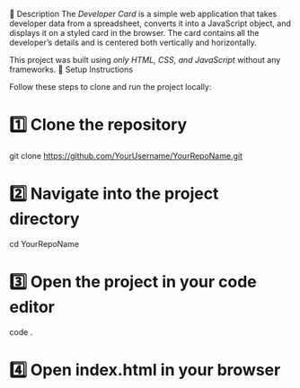 📌 Description
The *Developer Card* is a simple web application that takes developer data from a spreadsheet, converts it into a JavaScript object, and displays it on a styled card in the browser. The card contains all the developer’s details and is centered both vertically and horizontally.

This project was built using *only HTML, CSS, and JavaScript* without any frameworks.
🚀 Setup Instructions

Follow these steps to clone and run the project locally:
# 1️⃣ Clone the repository
git clone https://github.com/YourUsername/YourRepoName.git

# 2️⃣ Navigate into the project directory
cd YourRepoName

# 3️⃣ Open the project in your code editor
code .

# 4️⃣ Open index.html in your browser
